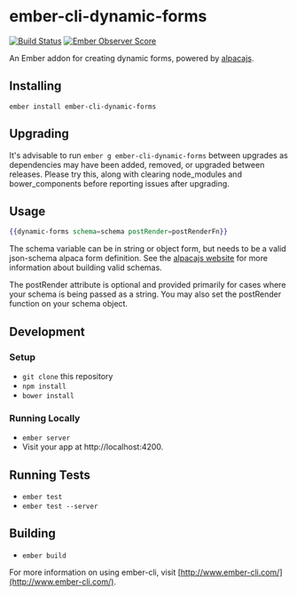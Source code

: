 # ember-cli-dynamic-forms

[![Build Status](https://travis-ci.org/toddjordan/ember-cli-dynamic-forms.svg?branch=master)](https://travis-ci.org/toddjordan/ember-cli-dynamic-forms)
[![Ember Observer Score](http://emberobserver.com/badges/ember-cli-dynamic-forms.svg)](http://emberobserver.com/addons/ember-cli-dynamic-forms)

An Ember addon for creating dynamic forms, powered by [alpacajs](http://alpacajs.org).

## Installing

`ember install ember-cli-dynamic-forms`

## Upgrading

It's advisable to run `ember g ember-cli-dynamic-forms` between upgrades as dependencies may have been added, removed, or upgraded between releases. Please try this, along with clearing node_modules and bower_components before reporting issues after upgrading.

## Usage

```hbs
{{dynamic-forms schema=schema postRender=postRenderFn}}
```

The schema variable can be in string or object form, but needs to be a valid json-schema alpaca form definition. See the [alpacajs website](http://alpacajs.org) for more information about building valid schemas.

The postRender attribute is optional and provided primarily for cases where your schema is being passed as a string.  You may also set the postRender function on your schema object.

## Development

### Setup

* `git clone` this repository
* `npm install`
* `bower install`

### Running Locally

* `ember server`
* Visit your app at http://localhost:4200.

## Running Tests

* `ember test`
* `ember test --server`

## Building

* `ember build`

For more information on using ember-cli, visit [http://www.ember-cli.com/](http://www.ember-cli.com/).
